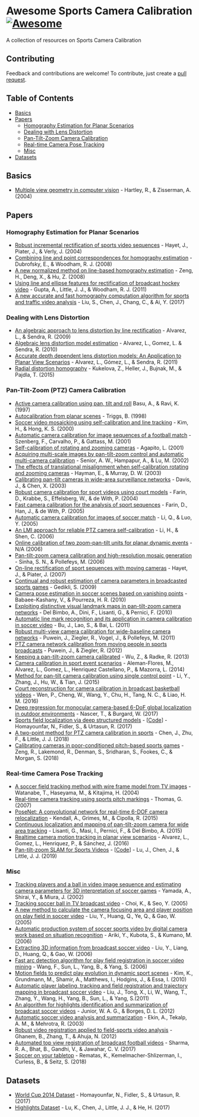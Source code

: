 # Awesome Sports Camera Calibration [![Awesome](https://awesome.re/badge.svg)](https://awesome.re)

A collection of resources on Sports Camera Calibration

## Contributing

Feedback and contributions are welcome! To contribute, just create a [pull request](https://github.com/Fallscout/awesome-sports-camera-calibration/pulls).

## Table of Contents
* [Basics](#basics)
* [Papers](#papers)
	* [Homography Estimation for Planar Scenarios](#homography-estimation-for-planar-scenarios)
	* [Dealing with Lens Distortion](#dealing-with-lens-distortion)
	* [Pan-Tilt-Zoom Camera Calibration](#pan-tilt-zoom-ptz-camera-calibration)
	* [Real-time Camera Pose Tracking](#real-time-camera-pose-tracking)
	* [Misc](#real-time-camera-pose-tracking)
* [Datasets](#datasets)

## Basics
* [Multiple view geometry in computer vision](https://cseweb.ucsd.edu/classes/sp13/cse252B-a/HZ2eCh2.pdf) - Hartley, R., & Zisserman, A. (2004)

## Papers

### Homography Estimation for Planar Scenarios
* [Robust incremental rectification of sports video sequences](https://iis.uibk.ac.at/public/papers/Hayet-2004-BMVC.pdf) - Hayet, J., Piater, J., & Verly, J. (2004)
* [Combining line and point correspondences for homography estimation](http://citeseerx.ist.psu.edu/viewdoc/download?doi=10.1.1.186.4525&rep=rep1&type=pdf) - Dubrofsky, E., & Woodham, R. J. (2008)
* [A new normalized method on line-based homography estimation](http://www.nlpr.ia.ac.cn/2008papers/gjkw/gk2.pdf) - Zeng, H., Deng, X., & Hu, Z. (2008)
* [Using line and ellipse features for rectification of broadcast hockey video](https://www.cs.ubc.ca/labs/lci/thesis/ankgupta/gupta11crv.pdf) - Gupta, A., Little, J. J., & Woodham, R. J. (2011)
* [A new accurate and fast homography computation algorithm for sports and traffic video analysis](https://ieeexplore.ieee.org/abstract/document/7990544) - Liu, S., Chen, J., Chang, C., & Ai, Y. (2017)

### Dealing with Lens Distortion
* [An algebraic approach to lens distortion by line rectification](http://ami.dis.ulpgc.es/biblio/bibliography/documentos/AlvarezSendraLensDistortionModel.pdf) - Alvarez, L., & Sendra, R. (2009)
* [Algebraic lens distortion model estimation](https://www.ipol.im/pub/art/2011/ags-alde/article.pdf) - Alvarez, L., Gomez, L. & Sendra, R. (2010)
* [Accurate depth dependent lens distortion models: An Application to Planar View Scenarios](https://www.researchgate.net/publication/220146002_Accurate_Depth_Dependent_Lens_Distortion_Models_An_Application_to_Planar_View_Scenarios) - Alvarez, L., Gómez, L., & Sendra, R. (2011)
* [Radial distortion homography](https://www.cv-foundation.org/openaccess/content_cvpr_2015/papers/Kukelova_Radial_Distortion_Homography_2015_CVPR_paper.pdf) - Kukelova, Z., Heller, J., Bujnak, M., & Pajdla, T. (2015)

### Pan-Tilt-Zoom (PTZ) Camera Calibration
* [Active camera calibration using pan, tilt and roll](http://ami.dis.ulpgc.es/biblio/bibliography/documentos/PTZCalibrationBasuKavita.pdf) Basu, A., & Ravi, K. (1997)
* [Autocalibration from planar scenes](https://hal.inria.fr/inria-00548325/document) - Triggs, B. (1998)
* [Soccer video mosaicking using self-calibration and line tracking](https://ieeexplore.ieee.org/document/905407) - Kim, H., & Hong, K. S. (2000)
* [Automatic camera calibration for image sequences of a football match](https://www.researchgate.net/profile/Flavio_Szenberg/publication/220781377_Automatic_Camera_Calibration_for_Image_Sequences_of_a_Football_Match/links/00b7d51a64210b6959000000.pdf) - Szenberg, F., Carvalho, P., & Gattass, M. (2001)
* [Self-calibration of rotating and zooming cameras](https://www.researchgate.net/profile/Lourdes_Agapito/publication/225865990_Self-Calibration_of_Rotating_and_Zooming_Cameras/links/00b49528a1f46081ad000000.pdf) - Agapito, L. (2001)
* [Acquiring multi-scale images by pan-tilt-zoom control and automatic multi-camera calibration](http://ami.dis.ulpgc.es/biblio/bibliography/documentos/Senior05acquiringmulti-scale.pdf) - Senior, A. W., Hampapur, A., & Lu, M. (2002)
* [The effects of translational misalignment when self-calibration rotating and zooming cameras](https://www.robots.ox.ac.uk/~dwm/Publications/hayman_murray_tpami2003/hayman_murray_tpami2003.pdf) - Hayman, E., & Murray, D. W. (2003)
* [Calibrating pan-tilt cameras in wide-area surveillance networks](https://graphics.stanford.edu/papers/PanTiltCalibration/PanTiltCalib_ICCV2003.pdf) - Davis, J., & Chen, X. (2003)
* [Robust camera calibration for sport videos using court models](http://citeseerx.ist.psu.edu/viewdoc/download?doi=10.1.1.5.8990&rep=rep1&type=pdf) - Farin, D., Krabbe, S., Effelsberg, W., & de With, P. (2004)
* [Fast camera calibration for the analysis of sport sequences](http://citeseerx.ist.psu.edu/viewdoc/download?doi=10.1.1.76.6647&rep=rep1&type=pdf) - Farin, D., Han, J., & de With, P. (2005)
* [Automatic camera calibration for images of soccer match](https://waset.org/publications/14049/automatic-camera-calibration-for-images-of-soccer-match-) - Li, Q., & Luo, Y. (2005)
* [An LMI approach for reliable PTZ camera self-calibration](http://ami.dis.ulpgc.es/biblio/bibliography/documentos/PTZCalibrationAnLMIApproachForReliablePTZCameraSelf-Calibration.pdf) - Li, H., & Shen, C. (2006)
* [Online calibration of two zoom-pan-tilt units for planar dynamic events](https://egemenozden.files.wordpress.com/2016/08/dagm06.pdf) - N/A (2006)
* [Pan-tilt-zoom camera calibration and high-resolution mosaic generation](https://snsinha.github.io/pdfs/SinhaCVIU2006.pdf) - Sinha, S. N., & Pollefeys, M. (2006)
* [On-line rectification of sport sequences with moving cameras](https://pdfs.semanticscholar.org/dfde/125541628d98e65284ae1d98a85e7ab8f289.pdf) - Hayet, J., & Piater, J. (2007)
* [Continual and robust estimation of camera parameters in broadcasted sports games](https://mediatum.ub.tum.de/doc/649729/649729.pdf) - Gedikli, S. (2009)
* [Camera pose estimation in soccer scenes based on vanishing points](http://citeseerx.ist.psu.edu/viewdoc/download?doi=10.1.1.1005.8778&rep=rep1&type=pdf) - Babaee-Kashany, V., & Pourreza, H. R. (2010)
* [Exploiting distinctive visual landmark maps in pan-tilt-zoom camera networks](https://www.sciencedirect.com/science/article/pii/S1077314210000305) - Del Bimbo, A., Dini, F., Lisanti, G., & Pernici, F. (2010)
* [Automatic line mark recognition and its application in camera calibration in soccer video](https://ieeexplore.ieee.org/document/6012137) - Bu, J., Lao, S., & Bai, L. (2011)
* [Robust multi-view camera calibration for wide-baseline camera networks](http://www-oldurls.inf.ethz.ch/personal/marc.pollefeys/pubs/PuweinWACV11.pdf) - Puwein, J., Ziegler, R., Vogel, J., & Pollefeys, M. (2011)
* [PTZ camera network calibration from moving people in sports broadcasts](http://www-oldurls.inf.ethz.ch/personal/marc.pollefeys/pubs/PuweinWACV12.pdf) - Puwein, J., & Ziegler, R. (2012)
* [Keeping a pan-tilt-zoom camera calibrated](https://www.researchgate.net/publication/240308786_Keeping_a_Pan-Tilt-Zoom_Camera_Calibrated) - Wu, Z., & Radke, R. (2013)
* [Camera calibration in sport event scenarios](http://clok.uclan.ac.uk/18033/1/18033-Camera_calibration_in_sport_event_scenarios.pdf) - Aleman-Flores, M., Alvarez, L., Gomez, L., Henriquez Castellano, P., & Mazorra, L. (2014)
* [Method for pan-tilt camera calibration using single control point](https://www.researchgate.net/publication/269935858_Method_for_pan-tilt_camera_calibration_using_single_control_point) - Li, Y., Zhang, J., Hu, W., & Tian, J. (2015)
* [Court reconstruction for camera calibration in broadcast basketball videos](https://ieeexplore.ieee.org/document/7118240) - Wen, P., Cheng, W., Wang, Y., Chu, H., Tang, N. C., & Liao, H. M. (2016)
* [Deep regression for monocular camera-based 6-DoF global localization in outdoor environments](http://ais.informatik.uni-freiburg.de/publications/papers/naseer17iros.pdf) - Nascer, T., & Burgard, W. (2017)
* [Sports field localization via deep structured models](http://www.cs.toronto.edu/~namdar/pdfs/sports_cvpr_2017.pdf) - [[Code](https://nhoma.github.io/papers/sports_soccer_code.zip)] - Homayounfar, N., Fidler, S., & Urtasun, R. (2017)
* [A two-point method for PTZ camera calibration in sports](https://arxiv.org/pdf/1801.09005.pdf) - Chen, J., Zhu, F., & Little, J. J. (2018)
* [Calibrating cameras in poor-conditioned pitch-based sports games](http://150.162.46.34:8080/icassp2018/ICASSP18_USB/pdfs/0001902.pdf) - Zeng, R., Lakemond, R., Denman, S., Sridharan, S., Fookes, C., & Morgan, S. (2018)

### Real-time Camera Pose Tracking
* [A soccer field tracking method with wire frame model from TV images](https://ieeexplore.ieee.org/document/1421382) - Watanabe, T., Haseyama, M., & Kitajima, H. (2004)
* [Real-time camera tracking using sports pitch markings](https://www.researchgate.net/publication/220243595_Real-time_camera_tracking_using_sports_pitch_markings) - Thomas, G. (2007)
* [PoseNet: A convolutional network for real-time 6-DOF camera relocalization](https://www.cv-foundation.org/openaccess/content_iccv_2015/papers/Kendall_PoseNet_A_Convolutional_ICCV_2015_paper.pdf) - Kendall, A., Grimes, M., & Cipolla, R. (2015)
* [Continuous localization and mapping of pan-tilt-zoom camera for wide area tracking](https://arxiv.org/pdf/1401.6606.pdf) - Lisanti, G., Masi, I., Pernici, F., & Del Bimbo, A. (2015)
* [Realtime camera motion tracking in planar view scenarios](https://www.researchgate.net/publication/237842364_Real-Time_Camera_Motion_Tracking_in_Planar_View_Scenarios) - Alvarez, L., Gomez, L., Henriquez, P., & Sánchez, J. (2016)
* [Pan-tilt-zoom SLAM for Sports Videos](https://bmvc2019.org/wp-content/uploads/papers/0329-paper.pdf) - [[Code](https://github.com/lulufa390/Pan-tilt-zoom-SLAM)] - Lu, J., Chen, J., & Little, J. J. (2019)

### Misc
* [Tracking players and a ball in video image sequence and estimating camera parameters for 3D interpretation of soccer games](http://www.aisl.cs.tut.ac.jp/~jun/pdffiles/yamada-icpr2002.pdf) - Yamada, A., Shirai, Y., & Miura, J. (2002)
* [Tracking soccer ball in TV broadcast video](https://www.researchgate.net/publication/221356623_Tracking_Soccer_Ball_in_TV_Broadcast_Video) - Choi, K., & Seo, Y. (2005)
* [A new method to calculate the camera focusing area and player position on play field in soccer video](https://www.researchgate.net/publication/228391113_A_new_method_to_calculate_the_camera_focusing_area_and_player_position_on_playfield_in_soccer_video) - Liu, Y., Huang, Q., Ye, Q., & Gao, W. (2005)
* [Automatic production system of soccer sports video by digital camera work based on situation recognition](https://www.researchgate.net/publication/221558506_Automatic_Production_System_of_Soccer_Sports_Video_by_Digital_Camera_Work_Based_on_Situation_Recognition) - Ariki, Y., Kubota, S., & Kumano, M. (2006)
* [Extracting 3D information from broadcast soccer video](http://citeseerx.ist.psu.edu/viewdoc/download?doi=10.1.1.89.870&rep=rep1&type=pdf) - Liu, Y., Liang, D., Huang, Q., & Gao, W. (2006)
* [Fast arc detection algorithm for play field registration in soccer video mining](https://ieeexplore.ieee.org/document/4274696) - Wang, F., Sun, L., Yang, B., & Yang, S. (2006)
* [Motion fields to predict play evolution in dynamic sport scenes](https://www.cc.gatech.edu/cpl/projects/playevolution/cvpr2010-pe.pdf) - Kim, K., Grundmann, M., Shamir, A., Matthews, I., Hodgins, J., & Essa, I. (2010)
* [Automatic player labeling, tracking and field registration and trajectory mapping in broadcast soccer video](http://www.bmva.org/bmvc/2007/papers/paper-70.pdf) - Liu, J., Tong, X., Li, W., Wang, T., Zhang, Y., Wang, H., Yang, B., Sun, L., & Yang, S.(2011)
* [An algorithm for highlights identification and summarization of broadcast soccer videos](https://link.springer.com/content/pdf/10.1007/978-3-642-33275-3_106.pdf) - Junior, W. A. G., & Borges, D. L. (2012)
* [Automatic soccer video analysis and summarization](https://www.researchgate.net/publication/5613899_Automatic_Soccer_Video_Analysis_and_Summarization) - Ekin, A., Tekalp, A. M., & Mehrotra, R. (2003)
* [Robust video registration applied to field-sports video analysis](https://ivul.kaust.edu.sa/Documents/Publications/2012/Robust%20Video%20Registration%20Applied%20to%20Field-Sports%20Video%20Analysis.pdf) - Ghanem, B., Zhang, T., & Ahuja, N. (2012)
* [Automated top view registration of broadcast football videos](https://arxiv.org/pdf/1703.01437.pdf) - Sharma, R. A., Bhat, B., Gandhi, V., & Jawahar, C. V. (2017)
* [Soccer on your tabletop](https://grail.cs.washington.edu/projects/soccer/soccer_on_your_tabletop.pdf) - Rematas, K., Kemelmacher-Shlizerman, I., Curless, B., & Seitz, S. (2018)

## Datasets
* [World Cup 2014 Dataset](http://www.cs.toronto.edu/~namdar/data/soccer_data.tar.gz) - Homayounfar, N., Fidler, S., & Urtasun, R. (2017)
* [Highlights Dataset](https://www.cs.ubc.ca/~jhchen14/ccnn_player_detection/) - Lu, K., Chen, J., Little, J. J., & He, H. (2017)
